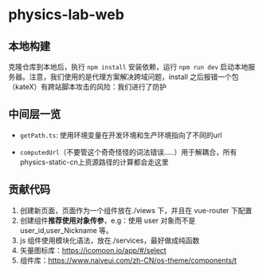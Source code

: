 # physics-lab-web

## 本地构建

克隆仓库到本地后，执行 `npm install` 安装依赖，运行 `npm run dev` 启动本地服务器。注意，我们使用的是代理方案解决跨域问题，install 之后报错一个包（kateX）有跨站脚本攻击的风险：我们进行了防护

## 中间层一览

- `getPath.ts`: 使用环境变量在开发环境和生产环境指向了不同的url

- `computedUrl`（不要管这个奇奇怪怪的词法错误.....）用于解耦合，所有physics-static-cn上资源路径的计算都会走这里

## 贡献代码

1. 创建新页面，页面作为一个组件放在./views 下，并且在 vue-router 下配置
2. 创建组件**推荐使用对象传参**，e.g：使用 user 对象而不是 user_id,user_Nickname 等。
3. js 组件使用模块化语法，放在./services，最好做成纯函数
4. 矢量图标库：https://icomoon.io/app/#/select
5. 组件库：https://www.naiveui.com/zh-CN/os-theme/components/t